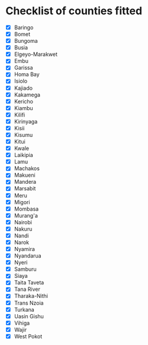 # Checklist of counties fitted

- [x] Baringo
- [x] Bomet
- [x] Bungoma
- [x] Busia
- [x] Elgeyo-Marakwet
- [x] Embu
- [x] Garissa
- [x] Homa Bay
- [x] Isiolo
- [x] Kajiado
- [x] Kakamega
- [x] Kericho
- [x] Kiambu
- [x] Kilifi
- [x] Kirinyaga
- [x] Kisii
- [x] Kisumu
- [x] Kitui
- [x] Kwale
- [x] Laikipia
- [x] Lamu
- [x] Machakos
- [x] Makueni
- [x] Mandera
- [x] Marsabit
- [x] Meru
- [x] Migori
- [x] Mombasa
- [x] Murang'a
- [x] Nairobi
- [x] Nakuru
- [x] Nandi
- [x] Narok
- [x] Nyamira
- [x] Nyandarua
- [x] Nyeri
- [x] Samburu
- [x] Siaya
- [x] Taita Taveta
- [x] Tana River
- [x] Tharaka-Nithi
- [x] Trans Nzoia
- [x] Turkana
- [x] Uasin Gishu
- [x] Vihiga
- [x] Wajir
- [x] West Pokot
